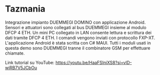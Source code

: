 # Tazmania
Integrazione impianto DUEMMEGI DOMINO con applicazione Android.
Sensori e attuatori sono collegati al bus DUEMMEGI insieme al modulo DFCP 4 ETH.
Un mini PC collegato in LAN consente lettura e scrittura dei dati tramite DFCP 4 ETH.
I comandi vengono inviati con protocollo FXP-XT.
L'applicazione Android è stata scritta con C# MAUI.
Tutti i moduli usati in questa demo sono DUEMMEGI tranne il combinatore GSM per effettuare chiamate.

Link tutorial su YouTube: https://youtu.be/HaaFSIniXS8?si=vlD-wiRB7V5JCbOu
